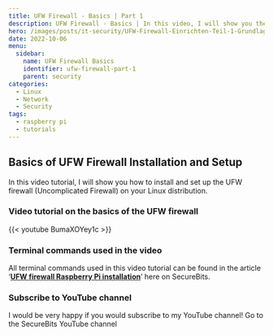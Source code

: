 ```yaml
---
title: UFW Firewall - Basics | Part 1
description: UFW Firewall - Basics | In this video, I will show you the basics of the UFW firewall.
hero: /images/posts/it-security/UFW-Firewall-Einrichten-Teil-1-Grundlagen.png
date: 2022-10-06
menu:
  sidebar:
    name: UFW Firewall Basics
    identifier: ufw-firewall-part-1
    parent: security
categories:
  - Linux
  - Network
  - Security
tags:
  - raspberry pi
  - tutorials
---
```

## Basics of UFW Firewall Installation and Setup
In this video tutorial, I will show you how to install and set up the UFW firewall (Uncomplicated Firewall) on your Linux distribution.
### Video tutorial on the basics of the UFW firewall
{{< youtube BumaXOYey1c >}}
### Terminal commands used in the video
All terminal commands used in this video tutorial can be found in the article ‘**[UFW firewall Raspberry Pi installation](https://secure-bits.org/ufw-firewall-raspberry-pi/)**’ here on SecureBits.
### Subscribe to YouTube channel
I would be very happy if you would subscribe to my YouTube channel!
Go to the SecureBits YouTube channel
